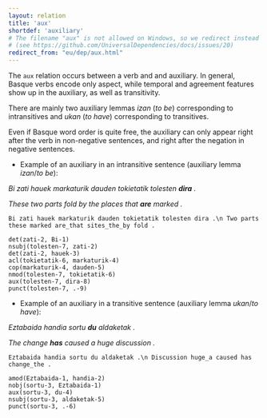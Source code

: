 ```yaml
---
layout: relation
title: 'aux'
shortdef: 'auxiliary'
# The filename "aux" is not allowed on Windows, so we redirect instead
# (see https://github.com/UniversalDependencies/docs/issues/20)
redirect_from: "eu/dep/aux.html"
---
```


The `aux` relation occurs between a verb and and auxiliary. In general, Basque verbs encode only aspect, while temporal and agreement features show up in the auxiliary, as well as transitivity.
 
 There are mainly two auxiliary lemmas *izan* (*to be*) corresponding to intransitives and *ukan* (*to have*) corresponding to transitives.

Even if Basque word order is quite free, the auxiliary can only appear right after the verb in non-negative sentences, and right after the negation in negative sentences.


* Example of an auxiliary in an intransitive sentence (auxiliary lemma *izan*/*to be*):

*Bi zati hauek markaturik dauden tokietatik tolesten **dira** .*

*These two parts fold by the places that **are** marked .*

~~~ sdparse
Bi zati hauek markaturik dauden tokietatik tolesten dira .\n Two parts these marked are_that sites_the_by fold .

det(zati-2, Bi-1)
nsubj(tolesten-7, zati-2)
det(zati-2, hauek-3)
acl(tokietatik-6, markaturik-4)
cop(markaturik-4, dauden-5)
nmod(tolesten-7, tokietatik-6)
aux(tolesten-7, dira-8)
punct(tolesten-7, .-9)
~~~


* Example of an auxiliary in a transitive sentence (auxiliary lemma *ukan*/*to have*):

*Eztabaida handia sortu **du** aldaketak .*

*The change **has** caused a huge discussion .* 

~~~ sdparse
Eztabaida handia sortu du aldaketak .\n Discussion huge_a caused has change_the .  

amod(Eztabaida-1, handia-2)
nobj(sortu-3, Eztabaida-1)
aux(sortu-3, du-4)
nsubj(sortu-3, aldaketak-5)
punct(sortu-3, .-6)
~~~

